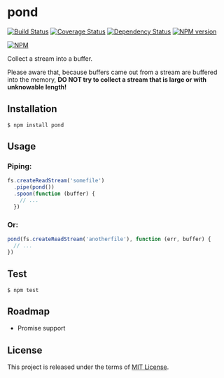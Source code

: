pond
====

[![Build Status](https://travis-ci.org/xingrz/pond.png?branch=master)](https://travis-ci.org/xingrz/pond)
[![Coverage Status](https://coveralls.io/repos/xingrz/pond/badge.png)](https://coveralls.io/r/xingrz/pond)
[![Dependency Status](https://david-dm.org/xingrz/pond.png)](https://david-dm.org/xingrz/pond)
[![NPM version](https://badge.fury.io/js/pond.png)](http://badge.fury.io/js/pond)

[![NPM](https://nodei.co/npm/pond.png?downloads=true&stars=true)](https://nodei.co/npm/pond)

Collect a stream into a buffer.

Please aware that, because buffers came out from a stream are buffered into the memory, **DO NOT try to collect a stream that is large or with unknowable length!**


## Installation

```
$ npm install pond
```


## Usage

### Piping:

```js
fs.createReadStream('somefile')
  .pipe(pond())
  .spoon(function (buffer) {
    // ...
  })
```

### Or:

```js
pond(fs.createReadStream('anotherfile'), function (err, buffer) {
  // ...
})
```


## Test

```
$ npm test
```


## Roadmap

- Promise support


## License

This project is released under the terms of [MIT License](LICENSE).
